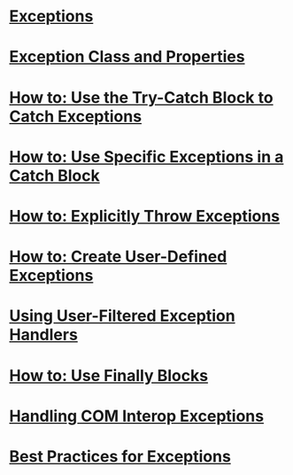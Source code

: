 # [Exceptions](index.md)
# [Exception Class and Properties](exception-class-and-properties.md)
# [How to: Use the Try-Catch Block to Catch Exceptions](how-to-use-the-try-catch-block-to-catch-exceptions.md)
# [How to: Use Specific Exceptions in a Catch Block](how-to-use-specific-exceptions-in-a-catch-block.md)
# [How to: Explicitly Throw Exceptions](how-to-explicitly-throw-exceptions.md)
# [How to: Create User-Defined Exceptions](how-to-create-user-defined-exceptions.md)
# [Using User-Filtered Exception Handlers](using-user-filtered-exception-handlers.md)
# [How to: Use Finally Blocks](how-to-use-finally-blocks.md)
# [Handling COM Interop Exceptions](handling-com-interop-exceptions.md)
# [Best Practices for Exceptions](best-practices-for-exceptions.md)
